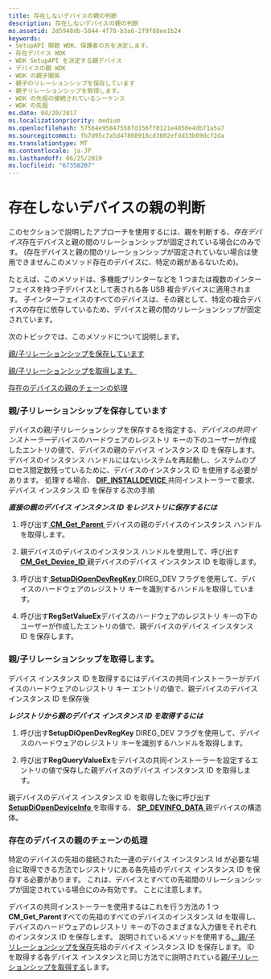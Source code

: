 ```yaml
---
title: 存在しないデバイスの親の判断
description: 存在しないデバイスの親の判断
ms.assetid: 2d5948db-5844-4f78-b3a6-2f9f88ee1b24
keywords:
- SetupAPI 関数 WDK、保護者の方を決定します。
- 存在デバイス WDK
- WDK SetupAPI を決定する親デバイス
- デバイスの親 WDK
- WDK の親子関係
- 親子のリレーションシップを保存しています
- 親子リレーションシップを取得します。
- WDK の先祖の接続されているシーケンス
- WDK の先祖
ms.date: 04/20/2017
ms.localizationpriority: medium
ms.openlocfilehash: 57564e95847558fd156ff0121e4850e4db71a5a7
ms.sourcegitcommit: fb7d95c7a5d47860918cd3602efdd33b69dcf2da
ms.translationtype: MT
ms.contentlocale: ja-JP
ms.lasthandoff: 06/25/2019
ms.locfileid: "67358207"
---
```

# <a name="determining-the-parent-of-a-nonpresent-device"></a>存在しないデバイスの親の判断





このセクションで説明したアプローチを使用するには、親を判断する、*存在デバイス*存在デバイスと親の間のリレーションシップが固定されている場合にのみです。 (存在デバイスと親の間のリレーションシップが固定されていない場合は使用できませんこのメソッド存在のデバイスに、特定の親があるないため)。

たとえば、このメソッドは、多機能プリンターなどを 1 つまたは複数のインターフェイスを持つ子デバイスとして表される各 USB 複合デバイスに適用されます。 子インターフェイスのすべてのデバイスは、その親として、特定の複合デバイスの存在に依存しているため、デバイスと親の間のリレーションシップが固定されています。

次のトピックでは、このメソッドについて説明します。

[親/子リレーションシップを保存しています](#saving-the-parent-child-relationship)

[親/子リレーションシップを取得します。](#retrieving-the-parent-child-relationship)

[存在のデバイスの親のチェーンの処理](#handling-a-chain-of-ancestors-for-a-nonpresent-device)

### <a href="" id="saving-the-parent-child-relationship"></a> 親/子リレーションシップを保存しています

デバイスの親/子リレーションシップを保存するを指定する、*デバイスの共同インストーラー*デバイスのハードウェアのレジストリ キーの下のユーザーが作成したエントリの値で、デバイスの親のデバイス インスタンス ID を保存します。 デバイスのインスタンス ハンドルにはないシステムを再起動し、システムのプロセス間定数残っているために、デバイスのインスタンス ID を使用する必要があります。 処理する場合、 [ **DIF_INSTALLDEVICE** ](https://docs.microsoft.com/windows-hardware/drivers/install/dif-installdevice)共同インストーラーで要求、デバイス インスタンス ID を保存する次の手順

***<em>直接の親のデバイス インスタンス ID をレジストリに保存するには</em>***

1.  呼び出す[ **CM_Get_Parent** ](https://docs.microsoft.com/windows/desktop/api/cfgmgr32/nf-cfgmgr32-cm_get_parent)デバイスの親のデバイスのインスタンス ハンドルを取得します。

2.  親デバイスのデバイスのインスタンス ハンドルを使用して、呼び出す[ **CM_Get_Device_ID** ](https://docs.microsoft.com/windows/desktop/api/cfgmgr32/nf-cfgmgr32-cm_get_device_idw)親デバイスのデバイス インスタンス ID を取得します。

3.  呼び出す[ **SetupDiOpenDevRegKey** ](https://docs.microsoft.com/windows/desktop/api/setupapi/nf-setupapi-setupdiopendevregkey) DIREG_DEV フラグを使用して、デバイスのハードウェアのレジストリ キーを識別するハンドルを取得しています。

4.  呼び出す**RegSetValueEx**デバイスのハードウェアのレジストリ キーの下のユーザーが作成したエントリの値で、親デバイスのデバイス インスタンス ID を保存します。

### <a href="" id="retrieving-the-parent-child-relationship"></a> 親/子リレーションシップを取得します。

デバイス インスタンス ID を取得するにはデバイスの共同インストーラーがデバイスのハードウェアのレジストリ キー エントリの値で、親デバイスのデバイス インスタンス ID を保存後

***<em>レジストリから親のデバイス インスタンス ID を取得するには</em>***

1.  呼び出す**SetupDiOpenDevRegKey** DIREG_DEV フラグを使用して、デバイスのハードウェアのレジストリ キーを識別するハンドルを取得します。

2.  呼び出す**RegQueryValueEx**をデバイスの共同インストーラーを設定するエントリの値で保存した親デバイスのデバイス インスタンス ID を取得します。

親デバイスのデバイス インスタンス ID を取得した後に呼び出す[ **SetupDiOpenDeviceInfo** ](https://docs.microsoft.com/windows/desktop/api/setupapi/nf-setupapi-setupdiopendeviceinfoa)を取得する、 [ **SP_DEVINFO_DATA** ](https://docs.microsoft.com/windows/desktop/api/setupapi/ns-setupapi-_sp_devinfo_data)親デバイスの構造体。

### <a href="" id="handling-a-chain-of-ancestors-for-a-nonpresent-device"></a> 存在のデバイスの親のチェーンの処理

特定のデバイスの先祖の接続された一連のデバイス インスタンス Id が必要な場合に取得できる方法でレジストリにある各先祖のデバイス インスタンス ID を保存する必要があります。 これは、デバイスとすべての先祖間のリレーションシップが固定されている場合にのみ有効です。 ことに注意します。

デバイスの共同インストーラーを使用するはこれを行う方法の 1 つ**CM_Get_Parent**すべての先祖のすべてのデバイスのインスタンス Id を取得し、デバイスのハードウェアのレジストリ キーの下のさまざまな入力値をそれぞれのインスタンス ID を保存します。 説明されているメソッドを使用する[、親/子リレーションシップを保存](#saving-the-parent-child-relationship)先祖のデバイス インスタンス ID を保存します。 ID を取得する各デバイス インスタンスと同じ方法でに説明されている[親/子リレーションシップを取得する](#retrieving-the-parent-child-relationship)します。

 

 






